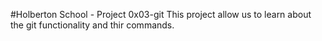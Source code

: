 #Holberton School - Project 0x03-git
This project allow us to learn about the git functionality and thir commands. 